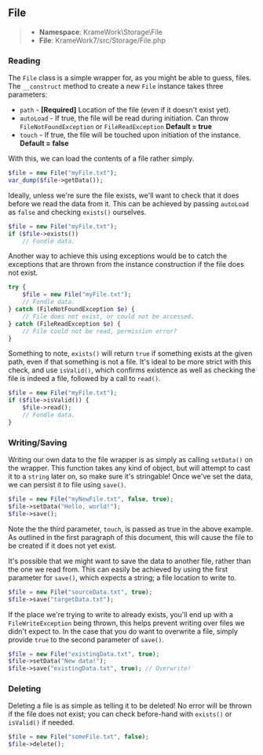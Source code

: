 ## File
>- **Namespace**: KrameWork\Storage\File
>- **File**: KrameWork7/src/Storage/File.php

### Reading
The `File` class is a simple wrapper for, as you might be able to guess, files. The `__construct` method to create a new `File` instance takes three parameters:

 - `path` - **[Required]** Location of the file (even if it doesn't exist yet).
 - `autoLoad` - If true, the file will be read during initiation. Can throw `FileNotFoundException` or `FileReadException` **Default = true**
 - `touch` - If true, the file will be touched upon initiation of the instance. **Default = false**

With this, we can load the contents of a file rather simply.
```php
$file = new File("myFile.txt");
var_dump($file->getData());
```
Ideally, unless we're sure the file exists, we'll want to check that it does before we read the data from it. This can be achieved by passing `autoLoad` as `false` and checking `exists()` ourselves.
```php
$file = new File("myFile.txt");
if ($file->exists())
	// Fondle data.
```
Another way to achieve this using exceptions would be to catch the exceptions that are thrown from the instance construction if the file does not exist.
```php
try {
	$file = new File("myFile.txt");
	// Fondle data.
} catch (FileNotFoundException $e) {
	// File does not exist, or could not be accessed.
} catch (FileReadException $e) {
	// File could not be read, permission error?
}
```
Something to note, `exists()` will return `true` if something exists at the given path, even if that something is not a file. It's ideal to be more strict with this check, and use `isValid()`, which confirms existence as well as checking the file is indeed a file, followed by a call to `read()`.
```php
$file = new File("myFile.txt");
if ($file->isValid()) {
	$file->read();
	// Fondle data.
}
```
### Writing/Saving
Writing our own data to the file wrapper is as simply as calling `setData()` on the wrapper. This function takes any kind of object, but will attempt to cast it to a `string` later on, so make sure it's stringable! Once we've set the data, we can persist it to file using `save()`.
```php
$file = new File("myNewFile.txt", false, true);
$file->setData("Hello, world!");
$file->save();
```
Note the the third parameter, `touch`, is passed as true in the above example. As outlined in the first paragraph of this document, this will cause the file to be created if it does not yet exist.

It's possible that we might want to save the data to another file, rather than the one we read from. This can easily be achieved by using the first parameter for `save()`, which expects a string; a file location to write to.
```php
$file = new File("sourceData.txt", true);
$file->save("targetData.txt");
```
If the place we're trying to write to already exists, you'll end up with a `FileWriteException` being thrown, this helps prevent writing over files we didn't expect to. In the case that you do want to overwrite a file, simply provide `true` to the second parameter of `save()`.
```php
$file = new File("existingData.txt", true);
$file->setData("New data!");
$file->save("existingData.txt", true); // Overwrite!
```
### Deleting
Deleting a file is as simple as telling it to be deleted! No error will be thrown if the file does not exist; you can check before-hand with `exists()` or `isValid()` if needed.
```php
$file = new File("someFile.txt", false);
$file->delete();
```